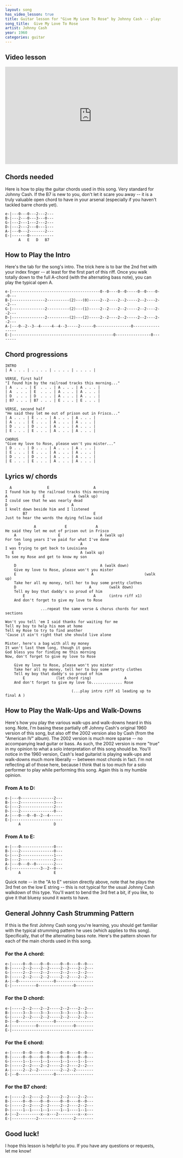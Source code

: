 ```yaml
---
layout: song
has_video_lesson: true
title: Guitar lesson for "Give My Love To Rose" by Johnny Cash -- playsongnotes.com
song_title:  Give My Love To Rose
artist: Johnny Cash
year: 1960
categories: guitar
---
```


## Video lesson

<iframe width="560" height="315" src="https://www.youtube.com/embed/JXrNumLcMGY?showinfo=0" frameborder="0" allowfullscreen></iframe>

## Chords needed

Here is how to play the guitar chords used in this song. Very standard for Johnny Cash. If the B7 is new to you, don't let it scare you away -- it is a truly valuable open chord to have in your arsenal (especially if you haven't tackled barre chords yet).

    e-|---0---0---2---2---
    B-|---2---0---3---0---
    G-|---2---1---2---2---
    D-|---2---2---0---1---
    A-|---0---2-------2---
    E-|-------0-----------
          A   E   D   B7

## How to Play the Intro

Here's the tab for the song's intro. The trick here is to bar the 2nd fret with your index finger -- at least for the first part of this riff. Once you walk totally down to the full A-chord (with the alternating bass note), you can play the typical open A.

    e-|----------------------------------------0--0----0--0-----0--0----0--0---
    B-|---------------2----------(2)---(0)-----2--2----2--2-----2--2----2--2---
    G-|---------------2----------(2)---(1)-----2--2----2--2-----2--2----2--2---
    D-|---------------2----------(2)---(2)-----2--2----2--2-----2--2----2--2---
    A-|---0--2--3--4-----4--4--3-----2------0----------------0-----------------
    E-|----------------------------------------------0----------------0--------


## Chord progressions

    INTRO
    | A . . . | . . . . | . . . . | . . . . |

    VERSE, first half
    "I found him by the railroad tracks this morning..."
    | A  . . . | E  . . . | A . . . | A . . . |
    | A  . . . | E  . . . | A . . . | A . . . |
    | D  . . . | D  . . . | A . . . | A . . . |
    | B7 . . . | B7 . . . | E . . . | E . . . |

    VERSE, second half
    "He said they let me out of prison out in Frisco..."
    | A . . . | E . . . | A . . . | A . . . |
    | A . . . | E . . . | A . . . | A . . . |
    | D . . . | D . . . | A . . . | A . . . |
    | E . . . | E . . . | A . . . | A . . . |

    CHORUS
    "Give my love to Rose, please won't you mister..."
    | D . . . | D . . . | A . . . | A . . . |
    | E . . . | E . . . | A . . . | A . . . |
    | D . . . | D . . . | A . . . | A . . . |
    | E . . . | E . . . | A . . . | A . . . |


## Lyrics w/ chords

      A                E                    A
    I found him by the railroad tracks this morning
    A                E             A (walk up)
    I could see that he was nearly dead
    D                             A
    I knelt down beside him and I listened
            B7                              E
    Just to hear the words the dying fellow said

                 A             E             A
    He said they let me out of prison out in Frisco
        A                   E                  A (walk up)
    For ten long years I've paid for what I've done
          D                           A
    I was trying to get back to Louisiana
       E                              A (walk up)
    To see my Rose and get to know my son

        D                                      A (walk down)
        Give my love to Rose, please won't you mister
        E                                  A                       (walk up)
        Take her all my money, tell her to buy some pretty clothes
        D                                 A        (walk down)
        Tell my boy that daddy's so proud of him
            E                               A      (intro riff x1)
        And don't forget to give my love to Rose

                    ...repeat the same verse & chorus chords for next sections

    Won't you tell 'em I said thanks for waiting for me
    Tell my boy to help his mom at home
    Tell my Rose to try to find another
    'Cause it ain't right that she should live alone

    Mister, here's a bag with all my money
    It won't last them long, though it goes
    God bless you for finding me this morning
    Now, don't forget to give my love to Rose

        Give my love to Rose, please won't you mister
        Take her all my money, tell her to buy some pretty clothes
        Tell my boy that daddy's so proud of him
            E              (let chord ring)               A
        And don't forget to give my love to.............. Rose

                                  (...play intro riff x1 leading up to final A )


## How to Play the Walk-Ups and Walk-Downs
Here's how you play the various walk-ups and walk-downs heard in this song. Note, I'm basing these partially off Johnny Cash's original 1960 version of this song, but also off the 2002 version also by Cash (from the "American IV" album). The 2002 version is much more sparse -- no accompanying lead guitar or bass. As such, the 2002 version is more "true" in my opinion to what a solo interpretation of this song should be. You'll notice in the 1960 version, Cash's lead guitarist is playing walk-ups and walk-downs much more liberally -- between most chords in fact. I'm not reflecting all of those here, because I think that is too much for a solo performer to play while performing this song. Again this is my humble opinion.

### From A to D:

    e-|---0---------------2---
    B-|---2---------------3---
    G-|---2---------------2---
    D-|---2---------------0---
    A-|---0---0--0--2--4------
    E-|-----------------------
          A               D

### From A to E:

    e-|---0---------------0---
    B-|---2---------------0---
    G-|---2---------------1---
    D-|---2---------------2---
    A-|---0---0--0--------2---
    E-|-------------3--2--0---
          A               E

Quick note -- in the "A to E" version directly above, note that he plays the 3rd fret on the low E string -- this is not typical for the usual Johnny Cash walkdown of this type. You'll want to bend the 3rd fret a bit, if you like, to give it that bluesy sound it wants to have.

## General Johnny Cash Strumming Pattern

If this is the first Johnny Cash song you're learning, you should get familiar with the typical strumming pattern he uses (which applies to this song). Specifically, that of the alternating bass note. Here's the pattern shown for each of the main chords used in this song.

### For the A chord:

    e-|-----0--0----0--0-----0--0----0--0---
    B-|-----2--2----2--2-----2--2----2--2---
    G-|-----2--2----2--2-----2--2----2--2---
    D-|-----2--2----2--2-----2--2----2--2---
    A-|--0----------------0-----------------
    E-|-----------0----------------0--------

### For the D chord:

    e-|-----2--2----2--2-----2--2----2--2---
    B-|-----3--3----3--3-----3--3----3--3---
    G-|-----2--2----2--2-----2--2----2--2---
    D-|--0----------------0-----------------
    A-|-----------0----------------0--------
    E-|-------------------------------------

### For the E chord:

    e-|-----0--0----0--0-----0--0----0--0---
    B-|-----0--0----0--0-----0--0----0--0---
    G-|-----1--1----1--1-----1--1----1--1---
    D-|-----2--2----2--2-----2--2----2--2---
    A-|-----2--2--2----------2--2--2--------
    E-|--0----------------0-----------------

### For the B7 chord:

    e-|-----2--2----2--2-----2--2----2--2---
    B-|-----0--0----0--0-----0--0----0--0---
    G-|-----2--2----2--2-----2--2----2--2---
    D-|-----1--1----1--1-----1--1----1--1---
    A-|--2----------x--x---2---------x--x---
    E-|-----------2----------------2--------

## Good luck!

I hope this lesson is helpful to you. If you have any questions or requests, let me know!
